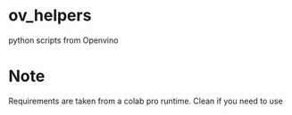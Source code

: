 # ov_helpers
python scripts from Openvino 

# Note
Requirements are taken from a colab pro runtime. Clean if you need to use

